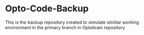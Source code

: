 # Opto-Code-Backup

This is the backup repository created to simulate similiar working environment in the primary branch in Optobrain repository
